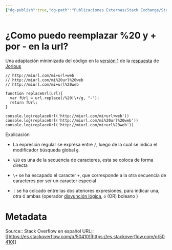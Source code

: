 ```yaml
---
{"dg-publish":true,"dg-path":"Publicaciones Externas/Stack Exchange/Stack Overflow en español/es.stackoverflow.com-50410.md","permalink":"/publicaciones-externas/stack-exchange/stack-overflow-en-espanol/es-stackoverflow-com-50410/","title":"¿Como puedo reemplazar %20 y + por - en la url?","hide":true,"noteIcon":"default","created":"2024-04-03T12:49:10.759-06:00","updated":"2024-04-05T16:43:49.151-06:00"}
---
```


# ¿Como puedo reemplazar %20 y + por - en la url?

Una adaptación minimizada del código en la [versión 1][1] de la [respuesta][2] de [Jorious][3]



<!-- begin snippet: js hide: false console: true babel: false -->

<!-- language: lang-js -->

    // http://miurl.com/mi+url+web
    // http://miurl.com/mi%20url%20web
    // http://miurl.com/mi+url%20web

    function replaceUrl(url){
      var fUrl = url.replace(/%20|\+/g, "-");
      return fUrl;
    }

    console.log(replaceUrl('http://miurl.com/mi+url+web'))
    console.log(replaceUrl('http://miurl.com/mi%20url%20web'))
    console.log(replaceUrl('http://miurl.com/mi+url%20web'))

<!-- end snippet -->

Explicación

- La expresión regular se expresa entre `/`, luego de la cual se indica el modificador búsqueda global `g`.
- `%20` es una de la secuencia de caracteres, esta se coloca de forma directa
- `\+` se ha escapado el caracter `+`, que corresponde a la otra secuencia de caracteres por ser un caracter especial
- `|` se ha colcado entre las dos ateriores expresiones, para indicar una, otra ó ambas (operador [disyunción lógica][4], `ó` (OR) boleano )
 


  [1]: https://es.stackoverflow.com/revisions/50407/1
  [2]: https://es.stackoverflow.com/a/50407/65
  [3]: https://es.stackoverflow.com/users/18771/jorius
  [4]: https://es.wikipedia.org/wiki/Disyunci%C3%B3n_l%C3%B3gica

# Metadata
Source:: Stack Overflow en español
URL:: [[https://es.stackoverflow.com/q/50410\|https://es.stackoverflow.com/q/50410]]


